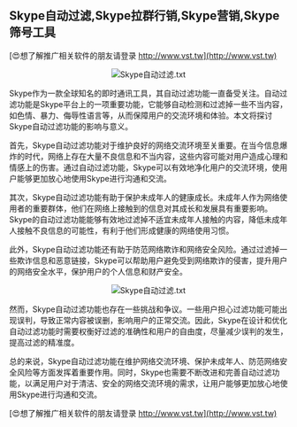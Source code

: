 ## **Skype自动过滤,Skype拉群行销,Skype营销,Skype筛号工具**

[😍想了解推广相关软件的朋友请登录 http://www.vst.tw](http://www.vst.tw)

 <center><img src="https://vst.tw/MP4/tuiguang/png/3.png" alt="Skype自动过滤.txt"></center>

Skype作为一款全球知名的即时通讯工具，其自动过滤功能一直备受关注。自动过滤功能是Skype平台上的一项重要功能，它能够自动检测和过滤掉一些不当内容，如色情、暴力、侮辱性语言等，从而保障用户的交流环境和体验。本文将探讨Skype自动过滤功能的影响与意义。

首先，Skype自动过滤功能对于维护良好的网络交流环境至关重要。在当今信息爆炸的时代，网络上存在大量不良信息和不当内容，这些内容可能对用户造成心理和情感上的伤害。通过自动过滤功能，Skype可以有效地净化用户的交流环境，使用户能够更加放心地使用Skype进行沟通和交流。

其次，Skype自动过滤功能有助于保护未成年人的健康成长。未成年人作为网络使用者的重要群体，他们在网络上接触到的信息对其成长和发展具有重要影响。Skype的自动过滤功能能够有效地过滤掉不适宜未成年人接触的内容，降低未成年人接触不良信息的可能性，有利于他们形成健康的网络使用习惯。

此外，Skype自动过滤功能还有助于防范网络欺诈和网络安全风险。通过过滤掉一些欺诈信息和恶意链接，Skype可以帮助用户避免受到网络欺诈的侵害，提升用户的网络安全水平，保护用户的个人信息和财产安全。

 <center><img src="https://vst.tw/MP4/tuiguang/png/1.png" alt="Skype自动过滤.txt"></center>

然而，Skype自动过滤功能也存在一些挑战和争议。一些用户担心过滤功能可能出现误判，导致正常内容被误删，影响用户的正常交流。因此，Skype在设计和优化自动过滤功能时需要权衡好过滤的准确性和用户的自由度，尽量减少误判的发生，提高过滤的精准度。

总的来说，Skype自动过滤功能在维护网络交流环境、保护未成年人、防范网络安全风险等方面发挥着重要作用。同时，Skype也需要不断改进和完善自动过滤功能，以满足用户对于清洁、安全的网络交流环境的需求，让用户能够更加放心地使用Skype进行沟通和交流。

[😍想了解推广相关软件的朋友请登录 http://www.vst.tw](http://www.vst.tw)



